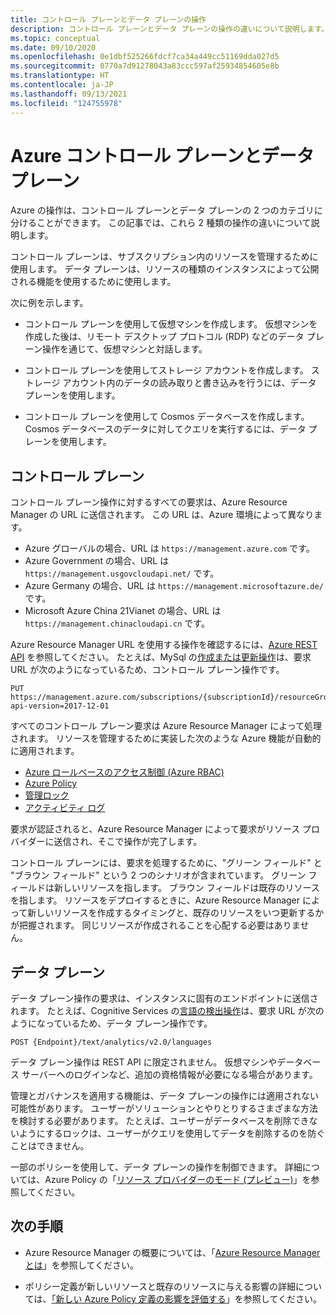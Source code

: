 ```yaml
---
title: コントロール プレーンとデータ プレーンの操作
description: コントロール プレーンとデータ プレーンの操作の違いについて説明します。 コントロール プレーンの操作は、Azure Resource Manager によって処理されます。 データ プレーンの操作は、サービスによって処理されます。
ms.topic: conceptual
ms.date: 09/10/2020
ms.openlocfilehash: 0e1dbf525266fdcf7ca34a449cc51169dda027d5
ms.sourcegitcommit: 0770a7d91278043a83ccc597af25934854605e8b
ms.translationtype: HT
ms.contentlocale: ja-JP
ms.lasthandoff: 09/13/2021
ms.locfileid: "124755978"
---
```

# <a name="azure-control-plane-and-data-plane"></a>Azure コントロール プレーンとデータ プレーン

Azure の操作は、コントロール プレーンとデータ プレーンの 2 つのカテゴリに分けることができます。 この記事では、これら 2 種類の操作の違いについて説明します。

コントロール プレーンは、サブスクリプション内のリソースを管理するために使用します。 データ プレーンは、リソースの種類のインスタンスによって公開される機能を使用するために使用します。

次に例を示します。

* コントロール プレーンを使用して仮想マシンを作成します。 仮想マシンを作成した後は、リモート デスクトップ プロトコル (RDP) などのデータ プレーン操作を通じて、仮想マシンと対話します。

* コントロール プレーンを使用してストレージ アカウントを作成します。 ストレージ アカウント内のデータの読み取りと書き込みを行うには、データ プレーンを使用します。

* コントロール プレーンを使用して Cosmos データベースを作成します。 Cosmos データベースのデータに対してクエリを実行するには、データ プレーンを使用します。

## <a name="control-plane"></a>コントロール プレーン

コントロール プレーン操作に対するすべての要求は、Azure Resource Manager の URL に送信されます。 この URL は、Azure 環境によって異なります。

* Azure グローバルの場合、URL は `https://management.azure.com` です。
* Azure Government の場合、URL は `https://management.usgovcloudapi.net/` です。
* Azure Germany の場合、URL は `https://management.microsoftazure.de/` です。
* Microsoft Azure China 21Vianet の場合、URL は `https://management.chinacloudapi.cn` です。

Azure Resource Manager URL を使用する操作を確認するには、[Azure REST API](/rest/api/azure/) を参照してください。 たとえば、MySql の[作成または更新操作](/rest/api/mysql/flexibleserver(preview)/servers/update)は、要求 URL が次のようになっているため、コントロール プレーン操作です。

```http
PUT https://management.azure.com/subscriptions/{subscriptionId}/resourceGroups/{resourceGroupName}/providers/Microsoft.DBforMySQL/servers/{serverName}/databases/{databaseName}?api-version=2017-12-01
```

すべてのコントロール プレーン要求は Azure Resource Manager によって処理されます。 リソースを管理するために実装した次のような Azure 機能が自動的に適用されます。

* [Azure ロールベースのアクセス制御 (Azure RBAC)](../../role-based-access-control/overview.md)
* [Azure Policy](../../governance/policy/overview.md)
* [管理ロック](lock-resources.md)
* [アクティビティ ログ](../../azure-monitor/essentials/activity-log.md)

要求が認証されると、Azure Resource Manager によって要求がリソース プロバイダーに送信され、そこで操作が完了します。

コントロール プレーンには、要求を処理するために、"グリーン フィールド" と "ブラウン フィールド" という 2 つのシナリオが含まれています。 グリーン フィールドは新しいリソースを指します。 ブラウン フィールドは既存のリソースを指します。 リソースをデプロイするときに、Azure Resource Manager によって新しいリソースを作成するタイミングと、既存のリソースをいつ更新するかが把握されます。 同じリソースが作成されることを心配する必要はありません。

## <a name="data-plane"></a>データ プレーン

データ プレーン操作の要求は、インスタンスに固有のエンドポイントに送信されます。 たとえば、Cognitive Services の[言語の検出操作](../../cognitive-services/text-analytics/how-tos/text-analytics-how-to-language-detection.md)は、要求 URL が次のようになっているため、データ プレーン操作です。

```http
POST {Endpoint}/text/analytics/v2.0/languages
```

データ プレーン操作は REST API に限定されません。 仮想マシンやデータベース サーバーへのログインなど、追加の資格情報が必要になる場合があります。

管理とガバナンスを適用する機能は、データ プレーンの操作には適用されない可能性があります。 ユーザーがソリューションとやりとりするさまざまな方法を検討する必要があります。 たとえば、ユーザーがデータベースを削除できないようにするロックは、ユーザーがクエリを使用してデータを削除するのを防ぐことはできません。

一部のポリシーを使用して、データ プレーンの操作を制御できます。 詳細については、Azure Policy の「[リソース プロバイダーのモード (プレビュー)](../../governance/policy/concepts/definition-structure.md#resource-provider-modes)」を参照してください。

## <a name="next-steps"></a>次の手順

* Azure Resource Manager の概要については、「[Azure Resource Manager とは](overview.md)」を参照してください。

* ポリシー定義が新しいリソースと既存のリソースに与える影響の詳細については、[「新しい Azure Policy 定義の影響を評価する](../../governance/policy/concepts/evaluate-impact.md)」を参照してください。